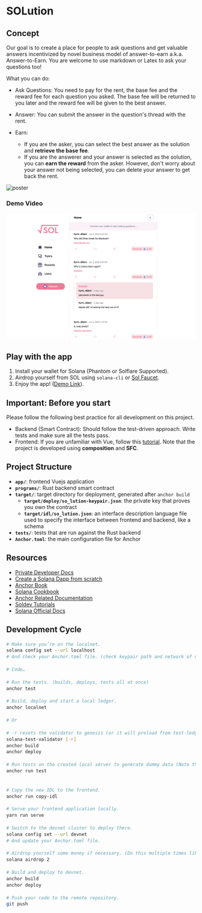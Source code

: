# SOLution

## Concept

Our goal is to create a place for people to ask questions and get valuable answers incentivized by novel business model of answer-to-earn a.k.a. Answer-to-Earn. You are welcome to use markdown or Latex to ask your questions too!

What you can do:

* Ask Questions: You need to pay for the rent, the base fee and the reward fee for each question you asked. The base fee will be returned to you later and the reward fee will be given to the best answer.

* Answer: You can submit the answer in the question's thread with the rent.

* Earn:
  * If you are the asker, you can select the best answer as the solution and **retrieve the base fee**.
  * If you are the answerer and your answer is selected as the solution, you can **earn the reward** from the asker. However, don't worry about your answer not being selected, you can delete your answer to get back the rent.

<img src="https://assets.akaswap.com/ipfs/QmWcdx2MKkDnPEPdopRnTih1DpgykNt3N3xea7PFVevX1T" alt="poster"/>

### Demo Video

[![SOLution Demo Video](./assets/Screenshot.png)](https://www.youtube.com/watch?v=eipn0sjSXEc)

## Play with the app

1. Install your wallet for Solana (Phantom or Solflare Supported).
2. Airdrop yourself from SOL using `solana-cli` or [Sol Faucet](solfaucet.com).
3. Enjoy the app! ([Demo Link](http://solution-solana-webapp.s3-website-us-west-2.amazonaws.com/#/)).

## Important: Before you start

Please follow the following best practice for all development on this project.

- Backend (Smart Contract): Should follow the test-driven approach. Write tests and make sure all the tests pass.
- Frontend: If you are unfamiliar with Vue, follow this [tutorial](https://vuejs.org/tutorial/#step-1). Note that the project is developed using **composition** and **SFC**.

## Project Structure

* **`app/`**: frontend Vuejs application
* **`programs/`**: Rust backend smart contract
* **`target/`**: target directory for deployment, generated after `anchor build`
  * **`target/deploy/so_lution-keypair.json`**: the private key that proves you own the contract
  * **`target/idl/so_lution.json`**: an interface description language file used to specify the interface between frontend and backend, like a schema
* **`tests/`**: tests that are run against the Rust backend
* **`Anchor.toml`**: the main configuration file for Anchor

## Resources

* [Private Developer Docs](https://hackmd.io/vNTooMzwQ_uJdSPPijLu0w)
* [Create a Solana Dapp from scratch](https://lorisleiva.com/create-a-solana-dapp-from-scratch)
* [Anchor Book](https://book.anchor-lang.com/introduction/introduction.html)
* [Solana Cookbook](https://solanacookbook.com/#contributing)
* [Anchor Related Documentation](https://github.com/project-serum/anchor)
* [Soldev Tutorials](https://soldev.app/library/tutorials)
* [Solana Official Docs](https://docs.solana.com)

## Development Cycle

```bash
# Make sure you’re on the localnet.
solana config set --url localhost
# And check your Anchor.toml file. (check keypair path and network of use)

# Code…

# Run the tests. (builds, deploys, tests all at once)
anchor test

# Build, deploy and start a local ledger.
anchor localnet

# Or

# -r resets the validator to genesis (or it will preload from test-ledger/)
solana-test-validator [-r]
anchor build
anchor deploy

# Run tests on the created local server to generate dummy data (Note that it will probably fail if your validator is not freshly created)
anchor run test


# Copy the new IDL to the frontend.
anchor run copy-idl

# Serve your frontend application locally.
yarn run serve

# Switch to the devnet cluster to deploy there.
solana config set --url devnet
# And update your Anchor.toml file.

# Airdrop yourself some money if necessary. (Do this multiple times likely need 2 ~ 4)
solana airdrop 2

# Build and deploy to devnet.
anchor build
anchor deploy

# Push your code to the remote repository.
git push
```
